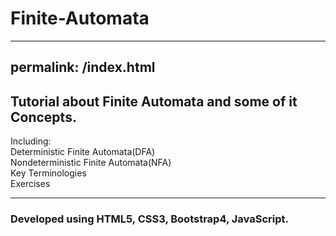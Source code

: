 # Finite-Automata
---
permalink: /index.html
---
## Tutorial about Finite Automata and some of it Concepts.

Including:<br/>
  Deterministic Finite Automata(DFA)<br/>
  Nondeterministic Finite Automata(NFA)<br/>
  Key Terminologies<br/>
  Exercises<br/>
  
---

### Developed using HTML5, CSS3, Bootstrap4, JavaScript. 
